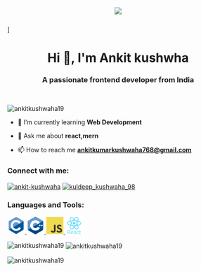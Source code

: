 <h1 align="center">
  <img src="https://encrypted-tbn0.gstatic.com/images?q=tbn:ANd9GcTLZBb3BCdtz3mVkVDlErmzN_f4YslEGLCYeA&s" />
 </h1>]
<h1 align="center">Hi 👋, I'm Ankit kushwha</h1>
<h3 align="center">A passionate frontend developer from India</h3>
<img src="https://www.google.com/imgres?q=animated%20coding%20image&imgurl=https%3A%2F%2Fi.pinimg.com%2F550x%2F54%2Fe3%2F7d%2F54e37d8074ebcde1d96c77d7b2a7f310.jpg&imgrefurl=https%3A%2F%2Fwww.pinterest.com%2Ftyresswhite%2Fcoding-animations%2F&docid=xJ9wEcoxQNw_YM&tbnid=CXgkwBufnwqoLM&vet=12ahUKEwiWrIGCtu6HAxVVxzgGHaRBIfUQM3oECBcQAA..i&w=550&h=346&hcb=2&ved=2ahUKEwiWrIGCtu6HAxVVxzgGHaRBIfUQM3oECBcQAA" alt="">

<p align="left"> <img src="https://komarev.com/ghpvc/?username=ankitkushwaha19&label=Profile%20views&color=0e75b6&style=flat" alt="ankitkushwaha19" /> </p>

- 🌱 I’m currently learning **Web Development**

- 💬 Ask me about **react,mern**

- 📫 How to reach me **ankitkumarkushwaha768@gmail.com**

<h3 align="left">Connect with me:</h3>
<p align="left">
<a href="https://linkedin.com/in/ankit-kushwaha" target="blank"><img align="center" src="https://raw.githubusercontent.com/rahuldkjain/github-profile-readme-generator/master/src/images/icons/Social/linked-in-alt.svg" alt="ankit-kushwaha" height="30" width="40" /></a>
<a href="https://instagram.com/kuldeep_kushwaha_98" target="blank"><img align="center" src="https://raw.githubusercontent.com/rahuldkjain/github-profile-readme-generator/master/src/images/icons/Social/instagram.svg" alt="kuldeep_kushwaha_98" height="30" width="40" /></a>
</p>

<h3 align="left">Languages and Tools:</h3>
<p align="left"> <a href="https://www.cprogramming.com/" target="_blank" rel="noreferrer"> <img src="https://raw.githubusercontent.com/devicons/devicon/master/icons/c/c-original.svg" alt="c" width="40" height="40"/> </a> <a href="https://www.w3schools.com/cpp/" target="_blank" rel="noreferrer"> <img src="https://raw.githubusercontent.com/devicons/devicon/master/icons/cplusplus/cplusplus-original.svg" alt="cplusplus" width="40" height="40"/> </a> <a href="https://developer.mozilla.org/en-US/docs/Web/JavaScript" target="_blank" rel="noreferrer"> <img src="https://raw.githubusercontent.com/devicons/devicon/master/icons/javascript/javascript-original.svg" alt="javascript" width="40" height="40"/> </a> <a href="https://reactjs.org/" target="_blank" rel="noreferrer"> <img src="https://raw.githubusercontent.com/devicons/devicon/master/icons/react/react-original-wordmark.svg" alt="react" width="40" height="40"/> </a> </p>

<p><img align="left" src="https://github-readme-stats.vercel.app/api/top-langs?username=ankitkushwaha19&show_icons=true&locale=en&layout=compact" alt="ankitkushwaha19" /></p>

<p>&nbsp;<img align="center" src="https://github-readme-stats.vercel.app/api?username=ankitkushwaha19&show_icons=true&locale=en" alt="ankitkushwaha19" /></p>

<p><img align="center" src="https://github-readme-streak-stats.herokuapp.com/?user=ankitkushwaha19&" alt="ankitkushwaha19" /></p>
